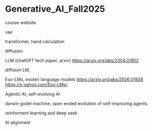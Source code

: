 # Generative_AI_Fall2025
course website

vae

transformer, hand calculation

diffusion

LLM (chatGPT tech paper, arxiv)
https://arxiv.org/abs/2304.01852

diffision LM, 

Eso-LMs, esoteri language models
https://arxiv.org/abs/2506.01928
https://s-sahoo.com/Eso-LMs/


Agentic AI, self-evolving AI

darwin godel machine, open ended evolution of self-improving agents. 

reinforment learning and deep seek

AI alignment

